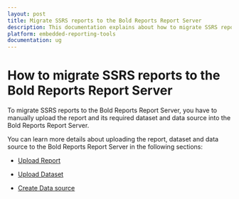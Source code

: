 ```yaml
---
layout: post
title: Migrate SSRS reports to the Bold Reports Report Server
description: This documentation explains about how to migrate SSRS reports to the Bold Reports Report Server manually
platform: embedded-reporting-tools
documentation: ug
---
```


# How to migrate SSRS reports to the Bold Reports Report Server

To migrate SSRS reports to the Bold Reports Report Server, you have to manually upload the report and its required dataset and data source into the Bold Reports Report Server.

You can learn more details about uploading the report, dataset and data source to the Bold Reports Report Server in the following sections:

* [Upload Report](../../../designer-guide/manage-content/reports/upload-report/)

* [Upload Dataset](../../../designer-guide/manage-content/dataset-management/#add-or-upload-dataset)

* [Create Data source](../../../designer-guide/manage-content/data-sources-management/#add-or-create-data-sources)

